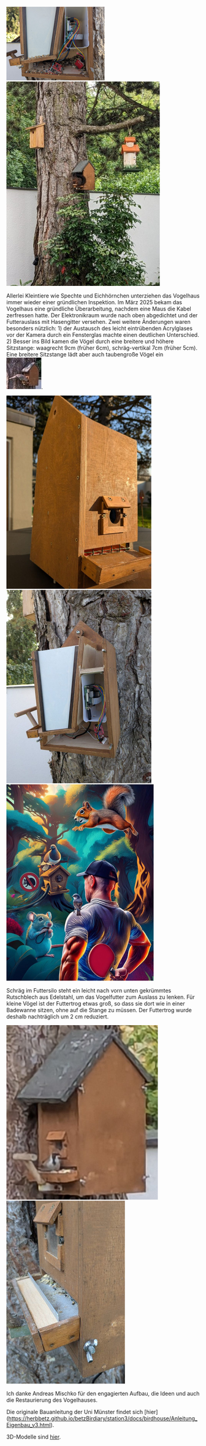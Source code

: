 <!--keywords[Holzhaus,Mausschaden]-->
<img src="mausschaden20250318.jpg" alt="mousedamage" style="zoom: 25%;" />![squirrel](squirrel17-7-2024.jpg) 

Allerlei Kleintiere wie Spechte und Eichhörnchen unterziehen das Vogelhaus immer wieder einer gründlichen Inspektion. Im März 2025 bekam das Vogelhaus eine gründliche Überarbeitung, nachdem eine Maus die Kabel zerfressen hatte. Der Elektronikraum wurde nach oben abgedichtet und der Futterauslass mit Hasengitter versehen. Zwei weitere Änderungen waren besonders nützlich: 1) der Austausch des leicht eintrübenden Acrylglases vor der Kamera durch ein Fensterglas machte einen deutlichen Unterschied. 2) Besser ins Bild kamen die Vögel durch eine breitere und höhere Sitzstange: waagrecht 9cm (früher 6cm), schräg-vertikal 7cm (früher 5cm). Eine breitere Sitzstange lädt aber auch taubengroße Vögel ein ![ringeltaube](taubengross.jpg).

<img src="vogelhaus2vornS.jpg" alt="vorn" style="zoom: 50%;" /><img src="vhs2etronikS.jpg" alt="seitlich" style="zoom:50%;" /><img src="author7-2025.jpg" alt="Autor" style="zoom:50%;" />

Schräg im Futtersilo steht ein leicht nach vorn unten gekrümmtes Rutschblech aus Edelstahl, um das Vogelfutter zum Auslass zu lenken.
Für kleine Vögel ist der Futtertrog etwas groß, so dass sie dort wie in einer Badewanne sitzen, ohne auf die Stange zu müssen. Der Futtertrog wurde deshalb nachträglich um 2 cm reduziert.

<img src="bathtub.jpg" alt="Badewanne" style="zoom: 50%;" /><img src="troughreduceS.jpg" alt="kleinTrog" style="zoom: 66%;" />

Ich danke Andreas Mischko für den engagierten Aufbau, die Ideen und auch die Restaurierung des Vogelhauses.

Die originale Bauanleitung der Uni Münster findet sich [hier] (https://herbbetz.github.io/betzBirdiary/station3/docs/birdhouse/Anleitung_Eigenbau_v3.html).

3D-Modelle sind [hier](https://herbbetz.github.io/betzBirdiary/station3/docs/birdhouse/3Dmodels/view-glb.html).